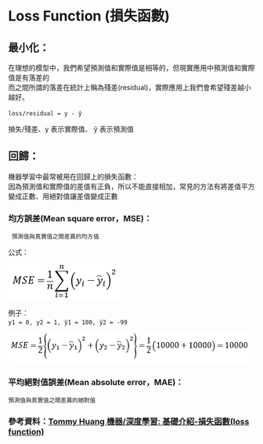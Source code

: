 
# Loss Function (損失函數)

## 最小化：    
在理想的模型中，我們希望預測值和實際值是相等的，但現實應用中預測值和實際值是有落差的    
而之間所謂的落差在統計上稱為殘差(residual)，實際應用上我們會希望殘差越小越好。

` loss/residual = y - ŷ `

損失/殘差、y 表示實際值、 ŷ 表示預測值

## 回歸：    
機器學習中最常被用在回歸上的損失函數：    
因為預測值和實際值的差值有正負，所以不能直接相加，常見的方法有將差值平方變成正數、用絕對值讓差值變成正數

### 均方誤差(Mean square error，MSE)：       
     預測值與真實值之間差異的均方值   
公式：

![image](https://github.com/KNChiu/AI_StudyCircle/blob/master/Picture/MSE_formula.png)

例子：    
`y1 = 0, y2 = 1, ŷ1 = 100, ŷ2 = -99`

![image](https://github.com/KNChiu/AI_StudyCircle/blob/master/Picture/MSE_examples.png)

### 平均絕對值誤差(Mean absolute error，MAE)：    
    預測值與真實值之間差異的絕對值




### 參考資料：[Tommy Huang 機器/深度學習: 基礎介紹-損失函數(loss function) ](https://medium.com/@chih.sheng.huang821/%E6%A9%9F%E5%99%A8-%E6%B7%B1%E5%BA%A6%E5%AD%B8%E7%BF%92-%E5%9F%BA%E7%A4%8E%E4%BB%8B%E7%B4%B9-%E6%90%8D%E5%A4%B1%E5%87%BD%E6%95%B8-loss-function-2dcac5ebb6cb "機器/深度學習: 基礎介紹-損失函數(loss function)")
